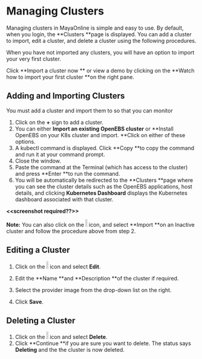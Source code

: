 # Managing Clusters

Managing clusters in MayaOnline is simple and easy to use. By default, when you login, the **Clusters **page is displayed. You can add a cluster to import, edit a cluster, and delete a cluster using the following procedures.

When you have not imported any clusters, you will have an option to import your very first cluster.

Click **Import a cluster now ** or view a demo by clicking on the **Watch how to import your first cluster **on the right pane.

## Adding and Importing Clusters

You must add a cluster and import them to so that you can monitor

1. Click on the **+** sign to add a cluster.  
2. You can either **Import an existing OpenEBS cluster** or **Install OpenEBS on your K8s cluster and import. **Click on either of these options.
3. A kubectl command is displayed. Click **Copy **to copy the command and run it at your command prompt.
4. Close the window.
5. Paste the command at the Terminal \(which has access to the cluster\) and press **Enter **to run the command.
6. You will be automatically be redirected to the **Clusters **page where you can see the cluster details such as the OpenEBS applications, host details, and clicking **Kubernetes Dashboard** displays the Kubernetes dashboard associated with that cluster. 

**&lt;&lt;screenshot required??&gt;&gt;**

**Note:** You can also click on the ![](/assets/dotmenu.png)  icon, and select **Import **on an Inactive cluster and follow the procedure above from step 2.

## Editing a Cluster

1. Click on the ![](/assets/dotmenu.png)  icon and select **Edit**.

2. Edit the **Name **and **Description **of the cluster if required.

3. Select the provider image from the drop-down list on the right.

4. Click **Save**.

## Deleting a Cluster

1. Click on the ![](/assets/dotmenu.png)  icon and select **Delete**.
2. Click **Continue **if you are sure you want to delete.
   The status says **Deleting** and the the cluster is now deleted. 



